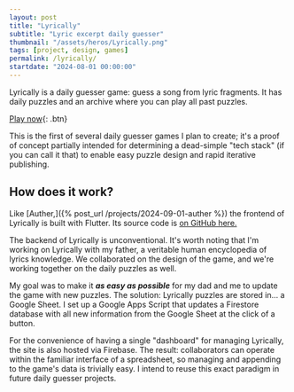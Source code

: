 ```yaml
---
layout: post
title: "Lyrically"
subtitle: "Lyric excerpt daily guesser"
thumbnail: "/assets/heros/Lyrically.png"
tags: [project, design, games]
permalink: /lyrically/
startdate: "2024-08-01 00:00:00"
---
```

Lyrically is a daily guesser game: guess a song from lyric fragments. It has daily puzzles and an archive where you can play all past puzzles.

[Play now](https://lyrics-guessing-game.web.app){: .btn}

This is the first of several daily guesser games I plan to create; it's a proof of concept partially intended for determining a dead-simple "tech stack" (if you can call it that) to enable easy puzzle design and rapid iterative publishing.

## How does it work?

Like [Auther,]({% post_url /projects/2024-09-01-auther %}) the frontend of Lyrically is built with Flutter. Its source code is [on GitHub here.](https://github.com/bgsulz/Lyrically)

The backend of Lyrically is unconventional. It's worth noting that I'm working on Lyrically with my father, a veritable human encyclopedia of lyrics knowledge. We collaborated on the design of the game, and we're working together on the daily puzzles as well.

My goal was to make it ***as easy as possible*** for my dad and me to update the game with new puzzles. The solution: Lyrically puzzles are stored in... a Google Sheet. I set up a Google Apps Script that updates a Firestore database with all new information from the Google Sheet at the click of a button.

For the convenience of having a single "dashboard" for managing Lyrically, the site is also hosted via Firebase. The result: collaborators can operate within the familiar interface of a spreadsheet, so managing and appending to the game's data is trivially easy. I intend to reuse this exact paradigm in future daily guesser projects.